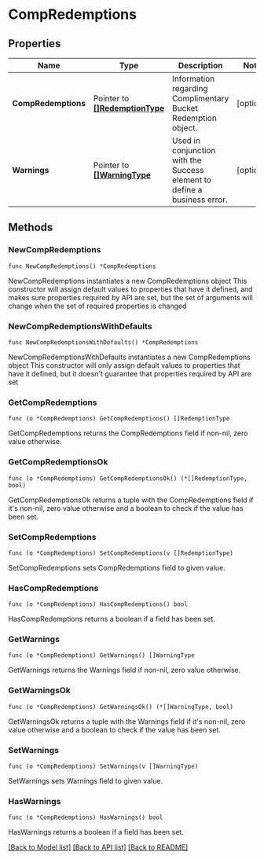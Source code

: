 # CompRedemptions

## Properties

Name | Type | Description | Notes
------------ | ------------- | ------------- | -------------
**CompRedemptions** | Pointer to [**[]RedemptionType**](RedemptionType.md) | Information regarding Complimentary Bucket Redemption object. | [optional] 
**Warnings** | Pointer to [**[]WarningType**](WarningType.md) | Used in conjunction with the Success element to define a business error. | [optional] 

## Methods

### NewCompRedemptions

`func NewCompRedemptions() *CompRedemptions`

NewCompRedemptions instantiates a new CompRedemptions object
This constructor will assign default values to properties that have it defined,
and makes sure properties required by API are set, but the set of arguments
will change when the set of required properties is changed

### NewCompRedemptionsWithDefaults

`func NewCompRedemptionsWithDefaults() *CompRedemptions`

NewCompRedemptionsWithDefaults instantiates a new CompRedemptions object
This constructor will only assign default values to properties that have it defined,
but it doesn't guarantee that properties required by API are set

### GetCompRedemptions

`func (o *CompRedemptions) GetCompRedemptions() []RedemptionType`

GetCompRedemptions returns the CompRedemptions field if non-nil, zero value otherwise.

### GetCompRedemptionsOk

`func (o *CompRedemptions) GetCompRedemptionsOk() (*[]RedemptionType, bool)`

GetCompRedemptionsOk returns a tuple with the CompRedemptions field if it's non-nil, zero value otherwise
and a boolean to check if the value has been set.

### SetCompRedemptions

`func (o *CompRedemptions) SetCompRedemptions(v []RedemptionType)`

SetCompRedemptions sets CompRedemptions field to given value.

### HasCompRedemptions

`func (o *CompRedemptions) HasCompRedemptions() bool`

HasCompRedemptions returns a boolean if a field has been set.

### GetWarnings

`func (o *CompRedemptions) GetWarnings() []WarningType`

GetWarnings returns the Warnings field if non-nil, zero value otherwise.

### GetWarningsOk

`func (o *CompRedemptions) GetWarningsOk() (*[]WarningType, bool)`

GetWarningsOk returns a tuple with the Warnings field if it's non-nil, zero value otherwise
and a boolean to check if the value has been set.

### SetWarnings

`func (o *CompRedemptions) SetWarnings(v []WarningType)`

SetWarnings sets Warnings field to given value.

### HasWarnings

`func (o *CompRedemptions) HasWarnings() bool`

HasWarnings returns a boolean if a field has been set.


[[Back to Model list]](../README.md#documentation-for-models) [[Back to API list]](../README.md#documentation-for-api-endpoints) [[Back to README]](../README.md)


